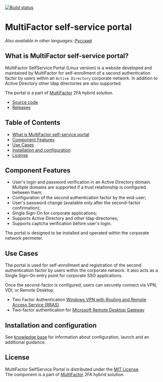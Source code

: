 
[![Build status](https://ci.appveyor.com/api/projects/status/p285up9ctsvo2p13?svg=true)](https://ci.appveyor.com/project/MultifactorLab/multifactor-selfservice-portal)
<!-- ![CodeQL](https://github.com/MultifactorLab/MultiFactor.SelfService.Windows.Portal/workflows/CodeQL/badge.svg) -->  

# MultiFactor self-service portal
_Also available in other languages: [Русский](README.ru.md)_

## What is MultiFactor self-service portal?
MultiFactor SelfService Portal (Linux version) is a website developed and maintained by MultiFactor for self-enrollment of a second authentication factor by users within an `Active Directory` corporate network. In addition to Active Directory other ldap directories are also supported.

The portal is a part of <a href="https://multifactor.pro/" target="_blank">MultiFactor</a> 2FA hybrid solution.

* <a href="https://github.com/MultifactorLab/multifactor-selfservice-portal" target="_blank">Source code</a>
* <a href="https://github.com/MultifactorLab/multifactor-selfservice-portal/releases" target="_blank">Releases</a>

## Table of Contents

- [What is MultiFactor self-service portal](#what-is-multiFactor-self-service-portal)
- [Component Features](#component-features)
- [Use Cases](#use-cases)
- [Installation and configuration](#installation-and-configuration)
- [License](#license)

## Component Features

- User's login and password verification in an Active Directory domain. Multiple domains are supported if a trust relationship is configured between them;
- Configuration of the second authentication factor by the end-user;
- User's password change (available only after the second-factor confirmation);
- Single Sign-On for corporate applications;
- Supports Active Directory and other ldap directories;
- Supports captcha verification before user's login.

The portal is designed to be installed and operated within the corporate network perimeter.

## Use Cases

The portal is used for self-enrollment and registration of the second authentication factor by users within the corporate network. It also acts as a Single Sign-On entry point for corporate SSO applications.

Once the second-factor is configured, users can securely connect via VPN, VDI, or Remote Desktop.

- Two Factor Authentication [Windows VPN with Routing and Remote Access Service (RRAS)](https://multifactor.pro/docs/windows-2fa-rras-vpn/)
- Two-factor authentication for [Microsoft Remote Desktop Gateway](https://multifactor.pro/docs/windows-2fa-remote-desktop-gateway/)

## Installation and configuration
See [knowledge base](https://multifactor.pro/docs/multifactor-selfservice-linux-portal/) for information about configuration, launch and an additional guidance.

## License

MultiFactor SelfService Portal is distributed under the [MIT License](LICENSE.md).  
The component is a part of <a href="https://multifactor.pro/" target="_blank">MultiFactor</a> 2FA hybrid solution.